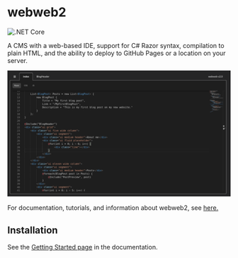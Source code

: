 # webweb2
![.NET Core](https://github.com/Merlin04/webweb2/workflows/.NET%20Core/badge.svg)

A CMS with a web-based IDE, support for C# Razor syntax, compilation to plain HTML, and the ability to deploy to GitHub Pages or a location on your server.

![Screenshot of editor](img/editor.png)

For documentation, tutorials, and information about webweb2, see [here.](https://www.notion.so/webweb2-5db585b25b6e48fda6fe1db47ea1757a)

## Installation
See the [Getting Started page](https://www.notion.so/Getting-Started-87fc97a6e2b54dc8ae4a02d025c9b7d0) in the documentation.
